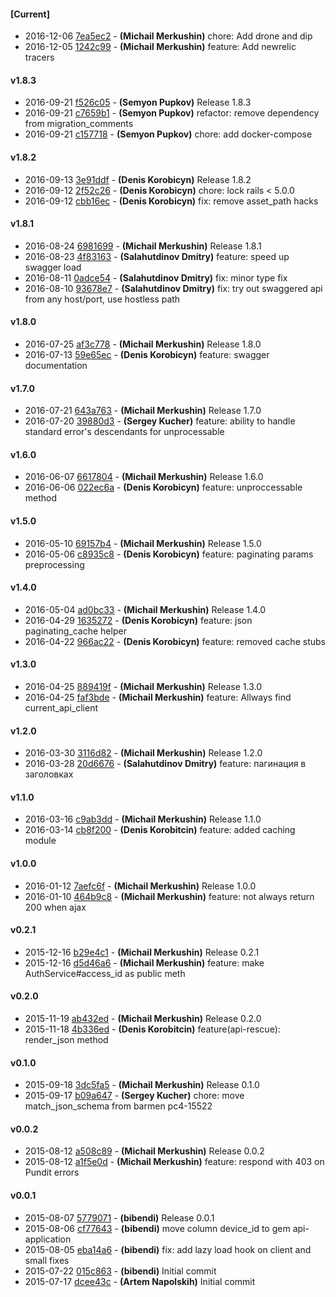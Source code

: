 
#### [Current]
 * 2016-12-06 [7ea5ec2](../../commit/7ea5ec2) - __(Michail Merkushin)__ chore: Add drone and dip
 * 2016-12-05 [1242c99](../../commit/1242c99) - __(Michail Merkushin)__ feature: Add newrelic tracers

#### v1.8.3
 * 2016-09-21 [f526c05](../../commit/f526c05) - __(Semyon Pupkov)__ Release 1.8.3
 * 2016-09-21 [c7659b1](../../commit/c7659b1) - __(Semyon Pupkov)__ refactor: remove dependency from migration_comments
 * 2016-09-21 [c157718](../../commit/c157718) - __(Semyon Pupkov)__ chore: add docker-compose

#### v1.8.2
 * 2016-09-13 [3e91ddf](../../commit/3e91ddf) - __(Denis Korobicyn)__ Release 1.8.2
 * 2016-09-12 [2f52c26](../../commit/2f52c26) - __(Denis Korobicyn)__ chore: lock rails < 5.0.0
 * 2016-09-12 [cbb16ec](../../commit/cbb16ec) - __(Denis Korobicyn)__ fix: remove asset_path hacks

#### v1.8.1
 * 2016-08-24 [6981699](../../commit/6981699) - __(Michail Merkushin)__ Release 1.8.1
 * 2016-08-23 [4f83163](../../commit/4f83163) - __(Salahutdinov Dmitry)__ feature: speed up swagger load
 * 2016-08-11 [0adce54](../../commit/0adce54) - __(Salahutdinov Dmitry)__ fix: minor type fix
 * 2016-08-10 [93678e7](../../commit/93678e7) - __(Salahutdinov Dmitry)__ fix: try out swaggered api from any host/port, use hostless path

#### v1.8.0
 * 2016-07-25 [af3c778](../../commit/af3c778) - __(Michail Merkushin)__ Release 1.8.0
 * 2016-07-13 [59e65ec](../../commit/59e65ec) - __(Denis Korobicyn)__ feature: swagger documentation

#### v1.7.0
 * 2016-07-21 [643a763](../../commit/643a763) - __(Michail Merkushin)__ Release 1.7.0
 * 2016-07-20 [39880d3](../../commit/39880d3) - __(Sergey Kucher)__ feature: ability to handle standard error's descendants for unprocessable

#### v1.6.0
 * 2016-06-07 [6617804](../../commit/6617804) - __(Michail Merkushin)__ Release 1.6.0
 * 2016-06-06 [022ec6a](../../commit/022ec6a) - __(Denis Korobicyn)__ feature: unproccessable method

#### v1.5.0
 * 2016-05-10 [69157b4](../../commit/69157b4) - __(Michail Merkushin)__ Release 1.5.0
 * 2016-05-06 [c8935c8](../../commit/c8935c8) - __(Denis Korobicyn)__ feature: paginating params preprocessing

#### v1.4.0
 * 2016-05-04 [ad0bc33](../../commit/ad0bc33) - __(Michail Merkushin)__ Release 1.4.0
 * 2016-04-29 [1635272](../../commit/1635272) - __(Denis Korobicyn)__ feature: json paginating_cache helper
 * 2016-04-22 [966ac22](../../commit/966ac22) - __(Denis Korobicyn)__ feature: removed cache stubs

#### v1.3.0
 * 2016-04-25 [889419f](../../commit/889419f) - __(Michail Merkushin)__ Release 1.3.0
 * 2016-04-25 [faf3bde](../../commit/faf3bde) - __(Michail Merkushin)__ feature: Allways find current_api_client

#### v1.2.0
 * 2016-03-30 [3116d82](../../commit/3116d82) - __(Michail Merkushin)__ Release 1.2.0
 * 2016-03-28 [20d6676](../../commit/20d6676) - __(Salahutdinov Dmitry)__ feature: пагинация в заголовках

#### v1.1.0
 * 2016-03-16 [c9ab3dd](../../commit/c9ab3dd) - __(Michail Merkushin)__ Release 1.1.0
 * 2016-03-14 [cb8f200](../../commit/cb8f200) - __(Denis Korobitcin)__ feature: added caching module

#### v1.0.0
 * 2016-01-12 [7aefc6f](../../commit/7aefc6f) - __(Michail Merkushin)__ Release 1.0.0
 * 2016-01-10 [464b9c8](../../commit/464b9c8) - __(Michail Merkushin)__ feature: not always return 200 when ajax

#### v0.2.1
 * 2015-12-16 [b29e4c1](../../commit/b29e4c1) - __(Michail Merkushin)__ Release 0.2.1
 * 2015-12-16 [d5d46a6](../../commit/d5d46a6) - __(Michail Merkushin)__ feature: make AuthService#access_id as public meth

#### v0.2.0
 * 2015-11-19 [ab432ed](../../commit/ab432ed) - __(Michail Merkushin)__ Release 0.2.0
 * 2015-11-18 [4b336ed](../../commit/4b336ed) - __(Denis Korobitcin)__ feature(api-rescue): render_json method

#### v0.1.0
 * 2015-09-18 [3dc5fa5](../../commit/3dc5fa5) - __(Michail Merkushin)__ Release 0.1.0
 * 2015-09-17 [b09a647](../../commit/b09a647) - __(Sergey Kucher)__ chore: move match_json_schema from barmen pc4-15522

#### v0.0.2
 * 2015-08-12 [a508c89](../../commit/a508c89) - __(Michail Merkushin)__ Release 0.0.2
 * 2015-08-12 [a1f5e0d](../../commit/a1f5e0d) - __(Michail Merkushin)__ feature: respond with 403 on Pundit errors

#### v0.0.1
 * 2015-08-07 [5779071](../../commit/5779071) - __(bibendi)__ Release 0.0.1
 * 2015-08-06 [cf77643](../../commit/cf77643) - __(bibendi)__ move column device_id to gem api-application
 * 2015-08-05 [eba14a6](../../commit/eba14a6) - __(bibendi)__ fix: add lazy load hook on client and small fixes
 * 2015-07-22 [015c863](../../commit/015c863) - __(bibendi)__ Initial commit
 * 2015-07-17 [dcee43c](../../commit/dcee43c) - __(Artem Napolskih)__ Initial commit
